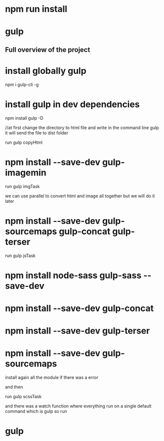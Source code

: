# npm run install 
# gulp


## Full overview of the project ##


# install globally gulp

npm i gulp-cli -g 
# install gulp in dev dependencies 

npm install gulp -D

//at first change the directory to html file and 
write in the command line gulp
it will send the file to dist folder

run gulp copyHtml

# npm install --save-dev gulp-imagemin

run gulp imgTask


we can use parallel to convert html and image all together but we will do it later

#  npm install --save-dev gulp-sourcemaps gulp-concat gulp-terser

run gulp jsTask

# npm install node-sass gulp-sass --save-dev

# npm install --save-dev gulp-concat

# npm install --save-dev gulp-terser

# npm install --save-dev gulp-sourcemaps 

install again all the module if there was a error 

and then 

run gulp scssTask

and there was a watch function where everything run on a single default command which is gulp
so run
# gulp




